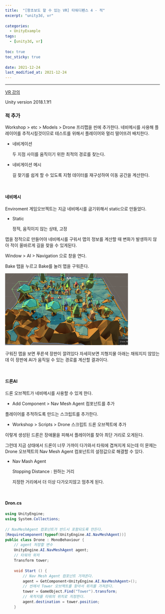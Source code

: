 ```yaml
---
title:  "[왕초보도 할 수 있는 VR] 타워디펜스 4 - 적"
excerpt: "unity3d, vr"

categories:
  - UnityExample
tags:
  - [unity3d, vr]

toc: true
toc_sticky: true
 
date: 2021-12-24 
last_modified_at: 2021-12-24
---  
```


***  
<a href="https://www.gseek.kr/member/rl/studyRoom/studyRoomMain.do?courseSeq=2069&courseCsSeq=1&stuSeq=&subjSeq=5&pageNum=1">VR 강의</a>

Unity version 2018.1.1f1

### 적 추가

Workshop > etc > Models > Drone 프리팹을 씬에 추가한다. 네비메시를 사용해 플레이어를 추적시킬것이므로 테스트를 위해서 플레이어와 멀리 떨어뜨려 배치한다.

* 네비게이션

    두 지점 사이를 움직이기 위한 최적의 경로를 찾는다.

* 네비게이션 메시

    길 찾기를 쉽게 할 수 있도록 지형 데이터를 재구성하여 이동 공간을 계산한다.

<br>

#### 네비메시

Enviroment 게임오브젝트는 지금 네비메시를 굽기위해서 static으로 만들었다.  

* Static

    정적, 움직이지 않는 상태, 고정

맵을 정적으로 만들어야 네비메시를 구워서 맵의 정보를 계산할 때 변화가 발생하지 않아 적이 올바르게 길을 찾을 수 있게된다.

Window > AI > Navigation 으로 창을 연다.  

Bake 탭을 누르고 Bake를 눌러 맵을 구워준다.

<img src="/assets/images/20211224_Posting/bakemap.png" title="eulerAngle" width="400px">

구워진 맵을 보면 푸른색 장판이 깔려있다 자세히보면 지형지물 아래는 채워지지 않았는데 이 장판에 AI가 움직일 수 있는 경로를 계산할 결과이다.

<br>

#### 드론AI

드론 오브젝트가 네비메시를 사용할 수 있게 한다.

* Add Component > Nav Mesh Agent 컴포넌트를 추가

플레이어를 추적하도록 만드는 스크립트를 추가한다.  

* Workshop > Scripts > Drone 스크립트 드론 오브젝트에 추가

이렇게 생성된 드론은 장애물을 피해서 플레이어를 찾아 최단 거리로 오게된다.

그런데 지금 상태에서 드론이 너무 가까이 다가와서 타워에 겹쳐지게 되는데 이 문제는 Drone 오브젝트의 Nav Mesh Agent 컴포넌트의 설정값으로 해결할 수 있다.

* Nav Mash Agent

    Stopping Distance : 원하는 거리 

    지정한 거리에서 더 이상 다가오지않고 멈추게 된다.

<br>

#### Dron.cs

```cs
using UnityEngine;
using System.Collections;

// NavMeshAgent 컴포넌트가 반드시 포함되도록 만든다.
[RequireComponent(typeof(UnityEngine.AI.NavMeshAgent))]
public class Drone : MonoBehaviour {
    // agent 저장할 변수
	UnityEngine.AI.NavMeshAgent agent;
    // 타워의 위치
	Transform tower;

    void Start () {
        // Nav Mesh Agent 컴포넌트 가져온다.
		agent = GetComponent<UnityEngine.AI.NavMeshAgent>();
        // 씬에서 Tower 오브젝트를 찾아서 위치를 가져온다.
        tower = GameObject.Find("Tower").transform;
        // 목적지를 타워의 위치로 지정한다.
		agent.destination = tower.position;
	}
```

